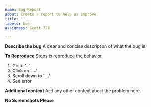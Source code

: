 ```yaml
---
name: Bug Report
about: Create a report to help us improve
title: ''
labels: bug
assignees: Scott-778

---
```


**Describe the bug**
A clear and concise description of what the bug is.

**To Reproduce**
Steps to reproduce the behavior:
1. Go to '...'
2. Click on '....'
3. Scroll down to '....'
4. See error

**Additional context**
Add any other context about the problem here.

**No Screenshots Please**
